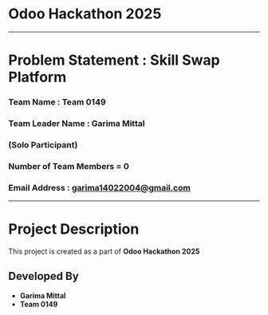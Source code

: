 # Odoo Hackathon 2025
---
# Problem Statement : Skill Swap Platform 
### Team Name : Team 0149
### Team Leader Name : Garima Mittal
### (Solo Participant)
### Number of Team Members = 0
### Email Address : garima14022004@gmail.com
---
# Project Description
This project is created as a part of **Odoo Hackathon 2025**

## Developed By 
- **Garima Mittal**
- **Team 0149**